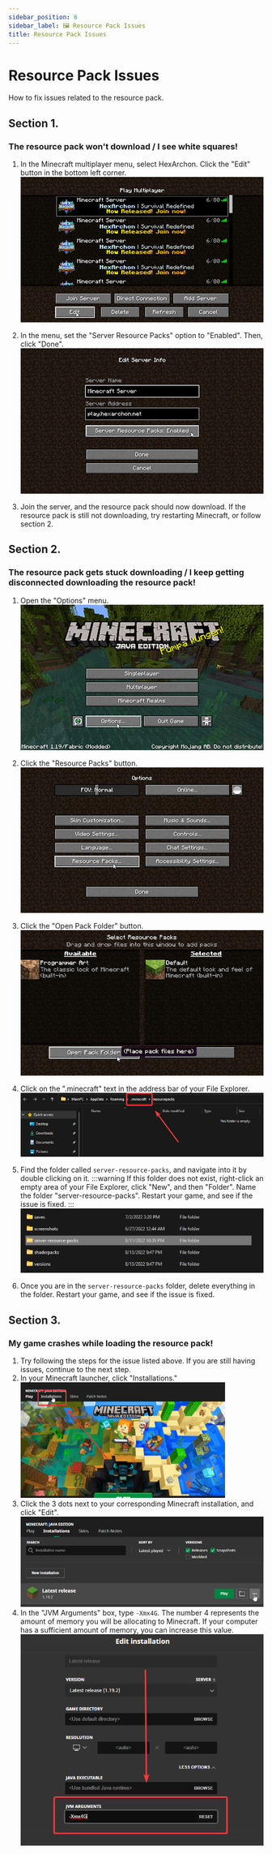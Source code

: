 ```yaml
---
sidebar_position: 6
sidebar_label: 🖼 Resource Pack Issues
title: Resource Pack Issues
---
```


# Resource Pack Issues
How to fix issues related to the resource pack.

## Section 1. 
### The resource pack won't download / I see white squares!
1. In the Minecraft multiplayer menu, select HexArchon. Click the "Edit" button in the bottom left corner. <br />
![Multiplayer Menu](./img/resourcepack-issues/server-list.png) <br />

2. In the menu, set the "Server Resource Packs" option to "Enabled". Then, click "Done". <br />
![Server Edit Menu](./img/resourcepack-issues/server-info.png) <br />
3. Join the server, and the resource pack should now download. If the resource pack is still not downloading, try restarting Minecraft, or follow section 2. <br />

## Section 2. 
### The resource pack gets stuck downloading / I keep getting disconnected downloading the resource pack!
1. Open the "Options" menu. <br />
![Options](./img/resourcepack-issues/options.png) <br />

2. Click the "Resource Packs" button. <br />
![Resource Packs](./img/resourcepack-issues/resource-packs.png) <br />

3. Click the "Open Pack Folder" button. <br />
![Resource Packs](./img/resourcepack-issues/open-pack.png) <br />

4. Click on the ".minecraft" text in the address bar of your File Explorer. <br />
![Dot Minecraft](./img/resourcepack-issues/dotminecraft.png) <br />

5. Find the folder called `server-resource-packs`, and navigate into it by double clicking on it.
:::warning
If this folder does not exist, right-click an empty area of your File Explorer, click "New", and then "Folder". Name the folder "server-resource-packs". Restart your game, and see if the issue is fixed.
:::
![Dot Minecraft](./img/resourcepack-issues/server-resource-packs.png) <br />

6. Once you are in the `server-resource-packs` folder, delete everything in the folder. Restart your game, and see if the issue is fixed.

## Section 3. 
### My game crashes while loading the resource pack!
1. Try following the steps for the issue listed above. If you are still having issues, continue to the next step. <br />
2. In your Minecraft launcher, click "Installations." <br />
![Installations](./img/resourcepack-issues/installations.png) <br />
3. Click the 3 dots next to your corresponding Minecraft installation, and click "Edit". <br />
![latestrelease](./img/resourcepack-issues/latestrelease.png) <br />
4. In the "JVM Arguments" box, type `-Xmx4G`. The number 4 represents the amount of memory you will be allocating to Minecraft. If your computer has a sufficient amount of memory, you can increase this value. <br />
![ram](./img/resourcepack-issues/ram.png) <br />